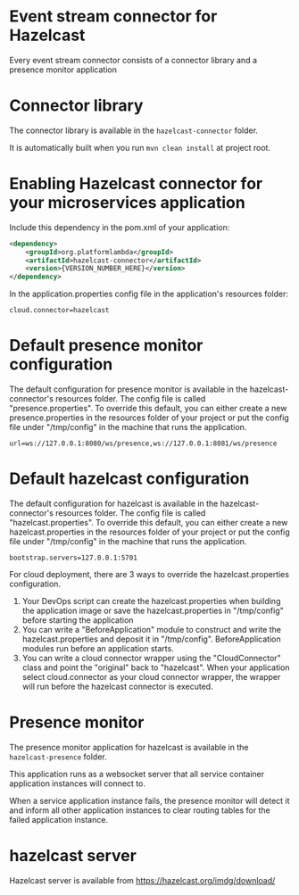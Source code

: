 # Event stream connector for Hazelcast

Every event stream connector consists of a connector library and a presence monitor application

# Connector library

The connector library is available in the `hazelcast-connector` folder.

It is automatically built when you run `mvn clean install` at project root.

# Enabling Hazelcast connector for your microservices application

Include this dependency in the pom.xml of your application:
```xml
<dependency>
    <groupId>org.platformlambda</groupId>
    <artifactId>hazelcast-connector</artifactId>
    <version>{VERSION_NUMBER_HERE}</version>
</dependency>
```

In the application.properties config file in the application's resources folder:
```text
cloud.connector=hazelcast
```

# Default presence monitor configuration

The default configuration for presence monitor is available in the hazelcast-connector's resources folder.
The config file is called "presence.properties". To override this default, you can either create a new
presence.properties in the resources folder of your project or put the config file under "/tmp/config"
in the machine that runs the application.

```properties
url=ws://127.0.0.1:8080/ws/presence,ws://127.0.0.1:8081/ws/presence
```

# Default hazelcast configuration

The default configuration for hazelcast is available in the hazelcast-connector's resources folder.
The config file is called "hazelcast.properties". To override this default, you can either create a
new hazelcast.properties in the resources folder of your project or put the config file under "/tmp/config"
in the machine that runs the application.

```properties
bootstrap.servers=127.0.0.1:5701
```

For cloud deployment, there are 3 ways to override the hazelcast.properties configuration.

1. Your DevOps script can create the hazelcast.properties when building the application image or save the
   hazelcast.properties in "/tmp/config" before starting the application
2. You can write a "BeforeApplication" module to construct and write the hazelcast.properties and deposit it
   in "/tmp/config". BeforeApplication modules run before an application starts.
3. You can write a cloud connector wrapper using the "CloudConnector" class and point the "original" back to
   "hazelcast". When your application select cloud.connector as your cloud connector wrapper, the wrapper will
   run before the hazelcast connector is executed.

# Presence monitor

The presence monitor application for hazelcast is available in the `hazelcast-presence` folder.

This application runs as a websocket server that all service container application instances will connect to.

When a service application instance fails, the presence monitor will detect it and inform all other application
instances to clear routing tables for the failed application instance.

# hazelcast server

Hazelcast server is available from https://hazelcast.org/imdg/download/
